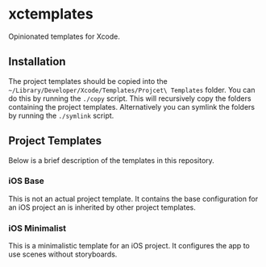# xctemplates

Opinionated templates for Xcode.

## Installation

The project templates should be copied into the  `~/Library/Developer/Xcode/Templates/Projcet\ Templates` folder. You can do this by running the `./copy` script. This will recursively copy the folders containing the project templates. Alternatively you can symlink the folders by running the `./symlink` script. 

## Project Templates

Below is a brief description of the templates in this repository.

### iOS Base

This is not an actual project template. It contains the base configuration for an iOS project an is inherited by other project templates.

### iOS Minimalist

This is a minimalistic template for an iOS project. It configures the app to use scenes without storyboards.
